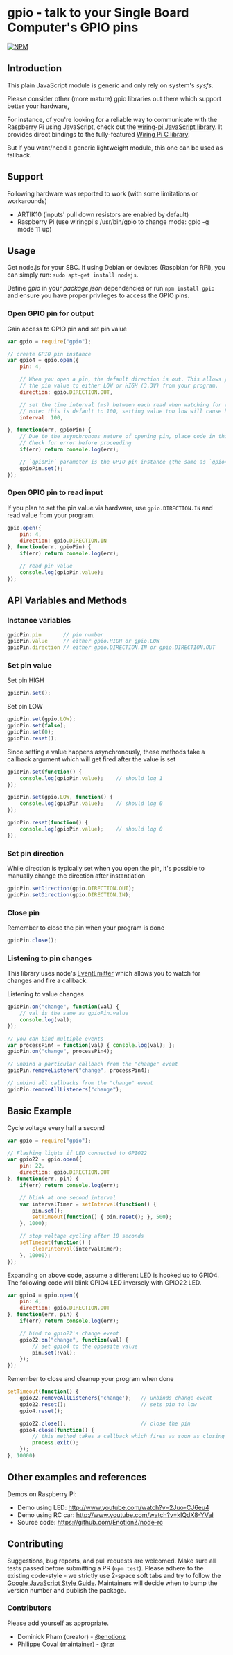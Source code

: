 # gpio - talk to your Single Board Computer's GPIO pins

[![NPM](https://nodei.co/npm/gpio.png)](https://npmjs.org/package/gpio)


## Introduction

This plain JavaScript module is generic and only rely on system's *sysfs*.

Please consider other (more mature) gpio libraries out there which support better your hardware,

For instance, of you're looking for a reliable way to communicate with the Raspberry Pi using JavaScript,
check out the [wiring-pi JavaScript library](https://www.npmjs.com/package/wiring-pi).
It provides direct bindings to the fully-featured [Wiring Pi C library](http://wiringpi.com/).

But if you want/need a generic lightweight module, this one can be used as fallback.


## Support

Following hardware was reported to work (with some limitations or workarounds)

* ARTIK10 (inputs' pull down resistors are enabled by default)
* Raspberry Pi (use wiringpi's /usr/bin/gpio to change mode: gpio -g mode 11 up)


## Usage

Get node.js for your SBC.
If using Debian or deviates (Raspbian for RPi), you can simply run:
    `sudo apt-get install nodejs`.

Define _gpio_ in your _package.json_ dependencies or run `npm install gpio` and
ensure you have proper privileges to access the GPIO pins.

### Open GPIO pin for output

Gain access to GPIO pin and set pin value

```js
var gpio = require("gpio");

// create GPIO pin instance
var gpio4 = gpio.open({
    pin: 4,

    // When you open a pin, the default direction is out. This allows you to set
    // the pin value to either LOW or HIGH (3.3V) from your program.
    direction: gpio.DIRECTION.OUT,

    // set the time interval (ms) between each read when watching for value changes
    // note: this is default to 100, setting value too low will cause high CPU usage
    interval: 100,

}, function(err, gpioPin) {
    // Due to the asynchronous nature of opening pin, place code in this callback
    // Check for error before proceeding
    if(err) return console.log(err);

    // `gpioPin` parameter is the GPIO pin instance (the same as `gpio4`)
    gpioPin.set();
});
```

### Open GPIO pin to read input

If you plan to set the pin value via hardware, use `gpio.DIRECTION.IN` and read value from your program.

```js
gpio.open({
    pin: 4,
    direction: gpio.DIRECTION.IN
}, function(err, gpioPin) {
    if(err) return console.log(err);

    // read pin value
    console.log(gpioPin.value);
});
```


## API Variables and Methods

### Instance variables
```js
gpioPin.pin       // pin number
gpioPin.value     // either gpio.HIGH or gpio.LOW
gpioPin.direction // either gpio.DIRECTION.IN or gpio.DIRECTION.OUT
```

### Set pin value

Set pin HIGH
```js
gpioPin.set();
```

Set pin LOW
```js
gpioPin.set(gpio.LOW);
gpioPin.set(false);
gpioPin.set(0);
gpioPin.reset();
```

Since setting a value happens asynchronously, these methods take a callback
argument which will get fired after the value is set
```js
gpioPin.set(function() {
    console.log(gpioPin.value);    // should log 1
});

gpioPin.set(gpio.LOW, function() {
    console.log(gpioPin.value);    // should log 0
});

gpioPin.reset(function() {
    console.log(gpioPin.value);    // should log 0
});
```

### Set pin direction

While direction is typically set when you open the pin, it's possible to
manually change the direction after instantiation

```js
gpioPin.setDirection(gpio.DIRECTION.OUT);
gpioPin.setDirection(gpio.DIRECTION.IN);
```

### Close pin

Remember to close the pin when your program is done

```js
gpioPin.close();
```

### Listening to pin changes

This library uses node's [EventEmitter](http://nodejs.org/api/events.html)
which allows you to watch for changes and fire a callback.

Listening to value changes
```js
gpioPin.on("change", function(val) {
    // val is the same as gpioPin.value
    console.log(val);
});

// you can bind multiple events
var processPin4 = function(val) { console.log(val); };
gpioPin.on("change", processPin4);

// unbind a particular callback from the "change" event
gpioPin.removeListener("change", processPin4);

// unbind all callbacks from the "change" event
gpioPin.removeAllListeners("change");
```


## Basic Example

Cycle voltage every half a second

```js
var gpio = require("gpio");

// Flashing lights if LED connected to GPIO22
var gpio22 = gpio.open({
    pin: 22,
    direction: gpio.DIRECTION.OUT
}, function(err, pin) {
    if(err) return console.log(err);

    // blink at one second interval
    var intervalTimer = setInterval(function() {
        pin.set();
        setTimeout(function() { pin.reset(); }, 500);
    }, 1000);

    // stop voltage cycling after 10 seconds
    setTimeout(function() {
        clearInterval(intervalTimer);
    }, 10000);
});
```

Expanding on above code, assume a different LED is hooked up to GPIO4.
The following code will blink GPIO4 LED inversely with GPIO22 LED.

```js
var gpio4 = gpio.open({
    pin: 4,
    direction: gpio.DIRECTION.OUT
}, function(err, pin) {
    if(err) return console.log(err);

    // bind to gpio22's change event
    gpio22.on("change", function(val) {
        // set gpio4 to the opposite value
        pin.set(!val);
    });
});
```

Remember to close and cleanup your program when done

```js
setTimeout(function() {
    gpio22.removeAllListeners('change');   // unbinds change event
    gpio22.reset();                        // sets pin to low
    gpio4.reset();

    gpio22.close();                        // close the pin
    gpio4.close(function() {
        // this method takes a callback which fires as soon as closing is done
        process.exit();
    });
}, 10000)
```


## Other examples and references

Demos on Raspberry Pi:

* Demo using LED: http://www.youtube.com/watch?v=2Juo-CJ6eu4
* Demo using RC car: http://www.youtube.com/watch?v=klQdX8-YVaI
* Source code: https://github.com/EnotionZ/node-rc


## Contributing

Suggestions, bug reports, and pull requests are welcomed. Make sure all tests
passed before submitting a PR (`npm test`). Please adhere to the existing
code-style - we strictly use 2-space soft tabs and try to follow the
[Google JavaScript Style Guide](https://google.github.io/styleguide/jsguide.html).
Maintainers will decide when to bump the version number and publish the package.


### Contributors

Please add yourself as appropriate.

* Dominick Pham (creator) - [@enotionz](https://github.com/enotionz)
* Philippe Coval (maintainer) - [@rzr](https://github.com/rzr)
